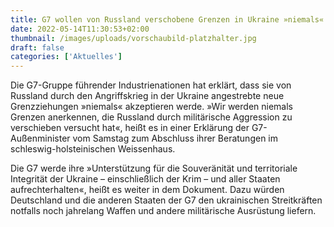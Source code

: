 ```yaml
---
title: G7 wollen von Russland verschobene Grenzen in Ukraine »niemals« anerkennen
date: 2022-05-14T11:30:53+02:00
thumbnail: /images/uploads/vorschaubild-platzhalter.jpg
draft: false
categories: ['Aktuelles']
---
```

Die G7-Gruppe führender Industrienationen hat erklärt, dass sie von Russland durch den Angriffskrieg in der Ukraine angestrebte neue Grenzziehungen »niemals« akzeptieren werde. »Wir werden niemals Grenzen anerkennen, die Russland durch militärische Aggression zu verschieben versucht hat«, heißt es in einer Erklärung der G7-Außenminister vom Samstag zum Abschluss ihrer Beratungen im schleswig-holsteinischen Weissenhaus.

Die G7 werde ihre »Unterstützung für die Souveränität und territoriale Integrität der Ukraine – einschließlich der Krim – und aller Staaten aufrechterhalten«, heißt es weiter in dem Dokument. Dazu würden Deutschland und die anderen Staaten der G7 den ukrainischen Streitkräften notfalls noch jahrelang Waffen und andere militärische Ausrüstung liefern.